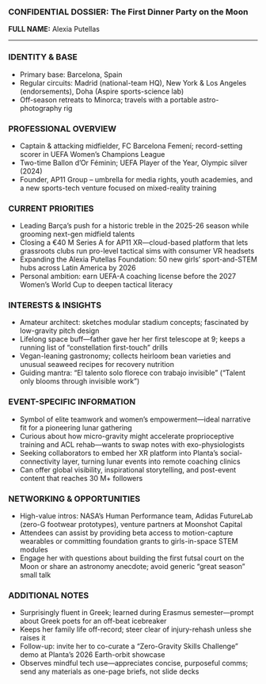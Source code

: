 ### CONFIDENTIAL DOSSIER: The First Dinner Party on the Moon

**FULL NAME:** Alexia Putellas

---
### IDENTITY & BASE
- Primary base: Barcelona, Spain  
- Regular circuits: Madrid (national-team HQ), New York & Los Angeles (endorsements), Doha (Aspire sports-science lab)  
- Off-season retreats to Minorca; travels with a portable astro-photography rig

### PROFESSIONAL OVERVIEW
- Captain & attacking midfielder, FC Barcelona Femení; record-setting scorer in UEFA Women’s Champions League  
- Two-time Ballon d’Or Féminin; UEFA Player of the Year, Olympic silver (2024)  
- Founder, AP11 Group – umbrella for media rights, youth academies, and a new sports-tech venture focused on mixed-reality training

### CURRENT PRIORITIES
- Leading Barça’s push for a historic treble in the 2025-26 season while grooming next-gen midfield talents  
- Closing a €40 M Series A for AP11 XR—cloud-based platform that lets grassroots clubs run pro-level tactical sims with consumer VR headsets  
- Expanding the Alexia Putellas Foundation: 50 new girls’ sport-and-STEM hubs across Latin America by 2026  
- Personal ambition: earn UEFA-A coaching license before the 2027 Women’s World Cup to deepen tactical literacy

### INTERESTS & INSIGHTS
- Amateur architect: sketches modular stadium concepts; fascinated by low-gravity pitch design  
- Lifelong space buff—father gave her her first telescope at 9; keeps a running list of “constellation first-touch” drills  
- Vegan-leaning gastronomy; collects heirloom bean varieties and unusual seaweed recipes for recovery nutrition  
- Guiding mantra: “El talento solo florece con trabajo invisible” (“Talent only blooms through invisible work”)

### EVENT-SPECIFIC INFORMATION
- Symbol of elite teamwork and women’s empowerment—ideal narrative fit for a pioneering lunar gathering  
- Curious about how micro-gravity might accelerate proprioceptive training and ACL rehab—wants to swap notes with exo-physiologists  
- Seeking collaborators to embed her XR platform into Planta’s social-connectivity layer, turning lunar events into remote coaching clinics  
- Can offer global visibility, inspirational storytelling, and post-event content that reaches 30 M+ followers

### NETWORKING & OPPORTUNITIES
- High-value intros: NASA’s Human Performance team, Adidas FutureLab (zero-G footwear prototypes), venture partners at Moonshot Capital  
- Attendees can assist by providing beta access to motion-capture wearables or committing foundation grants to girls-in-space STEM modules  
- Engage her with questions about building the first futsal court on the Moon or share an astronomy anecdote; avoid generic “great season” small talk

### ADDITIONAL NOTES
- Surprisingly fluent in Greek; learned during Erasmus semester—prompt about Greek poets for an off-beat icebreaker  
- Keeps her family life off-record; steer clear of injury-rehash unless she raises it  
- Follow-up: invite her to co-curate a “Zero-Gravity Skills Challenge” demo at Planta’s 2026 Earth-orbit showcase  
- Observes mindful tech use—appreciates concise, purposeful comms; send any materials as one-page briefs, not slide decks